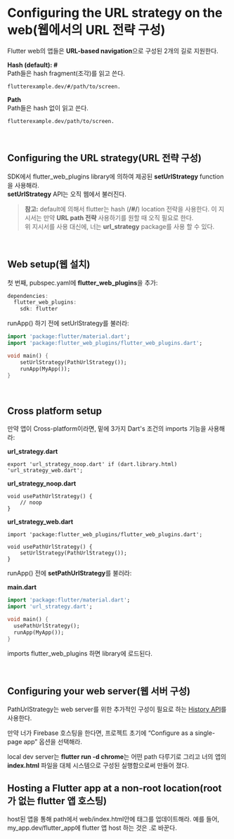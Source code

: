 # Configuring the URL strategy on the web(웹에서의 URL 전략 구성)  

Flutter web의 앱들은 **URL-based navigation**으로 구성된 2개의 길로 지원한다.  

**Hash (default): #**  
Path들은 hash fragment(조각)를 읽고 쓴다.  
```
flutterexample.dev/#/path/to/screen.
```  

**Path**  
Path들은 hash 없이 읽고 쓴다.
```
flutterexample.dev/path/to/screen.
```  

<br/>

## Configuring the URL strategy(URL 전략 구성)  

 SDK에서 flutter_web_plugins library에 의하여 제공된 **setUrlStrategy** function을 사용해라.  
 **setUrlStrategy** API는 오직 웹에서 불러진다.  

> **참고:** default에 의해서 flutter는 hash (**/#/**) location 전략을 사용한다. 이 지시서는 만약 **URL path 전략** 사용하기를 원할 때 오직 필요로 한다.  
위 지시서를 사용 대신에, 너는 **url_strategy** package를 사용 할 수 있다.  

<br/>

## Web setup(웹 설치)  
첫 번째, pubspec.yaml에 **flutter_web_plugins**을 추가:  
```dart
dependencies:
  flutter_web_plugins:
    sdk: flutter
```  
runApp() 하기 전에 setUrlStrategy를 불러라:  
```dart
import 'package:flutter/material.dart';
import 'package:flutter_web_plugins/flutter_web_plugins.dart';

void main() {
    setUrlStrategy(PathUrlStrategy());
    runApp(MyApp());
}
```  

<br/>

## Cross platform setup  
만약 앱이 Cross-platform이라면, 밑에 3가지 Dart's 조건의 imports 기능을 사용해라:  

**url_strategy.dart**  
```
export 'url_strategy_noop.dart' if (dart.library.html) 'url_strategy_web.dart';
``` 

**url_strategy_noop.dart**  
```
void usePathUrlStrategy() {
    // noop
}
```

**url_strategy_web.dart**  
```
import 'package:flutter_web_plugins/flutter_web_plugins.dart';

void usePathUrlStrategy() {
    setUrlStrategy(PathUrlStrategy());
}
```  
runApp() 전에 **setPathUrlStrategy**를 불러라:  

**main.dart**  
```dart
import 'package:flutter/material.dart';
import 'url_strategy.dart';

void main() {
  usePathUrlStrategy();
  runApp(MyApp());
}
```
imports flutter_web_plugins 하면 library에 로드된다.  

<br/>

## Configuring your web server(웹 서버 구성)  

PathUrlStrategy는 web server를 위한 추가적인 구성이 필요로 하는 [History API](https://developer.mozilla.org/en-US/docs/Web/API/History_API)를 사용한다.  

만약 너가 Firebase 호스팅을 한다면, 프로젝트 초기에 “Configure as a single-page app” 옵션을 선택해라.  

local dev server는 **flutter run -d chrome**는 어떤 path 다루기로 그리고 너의 앱의 **index.html** 파일을 대체 시스템으로 구성된 실행함으로써 만들어 졌다.  

## Hosting a Flutter app at a non-root location(root가 없는 flutter 앱 호스팅)  

host된 앱을 통해 path에서 web/index.html안에 <base href="/"> 태그를 업데이트해라. 예를 들어,  my_app.dev/flutter_app에 flutter 앱 host 하는 것은 <base href="/flutter_app/">.로 바꾼다.
